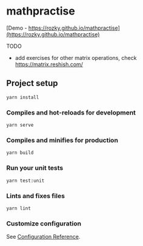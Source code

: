 # mathpractise

[Demo - https://rozky.github.io/mathpractise](https://rozky.github.io/mathpractise)

TODO

 * add exercises for other matrix operations, check https://matrix.reshish.com/


## Project setup
```
yarn install
```

### Compiles and hot-reloads for development
```
yarn serve
```

### Compiles and minifies for production
```
yarn build
```

### Run your unit tests
```
yarn test:unit
```

### Lints and fixes files
```
yarn lint
```

### Customize configuration
See [Configuration Reference](https://cli.vuejs.org/config/).
